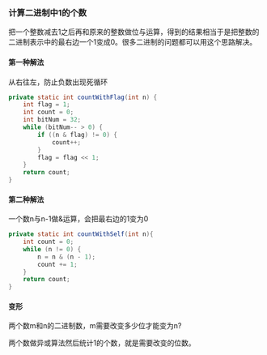 ### 计算二进制中1的个数

​	把一个整数减去1之后再和原来的整数做位与运算，得到的结果相当于是把整数的二进制表示中的最右边一个1变成0。很多二进制的问题都可以用这个思路解决。

#### 第一种解法

从右往左，防止负数出现死循环

```java
private static int countWithFlag(int n) {
    int flag = 1;
    int count = 0;
    int bitNum = 32;
    while (bitNum-- > 0) {
        if ((n & flag) != 0) {
            count++;
        }
        flag = flag << 1;
    }
    return count;
}
```

#### 第二种解法

一个数n与n-1做&运算，会把最右边的1变为0 

```java
private static int countWithSelf(int n){
    int count = 0;
    while (n != 0) {
        n = n & (n - 1);
        count += 1;
    }
    return count;
}
```

#### 变形

两个数m和n的二进制数，m需要改变多少位才能变为n?

两个数做异或算法然后统计1的个数，就是需要改变的位数。